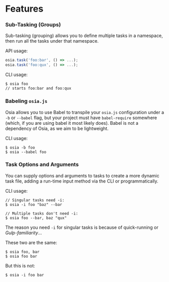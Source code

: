 # Features

### Sub-Tasking (Groups)
Sub-tasking (grouping) allows you to define multiple tasks in a namespace, then run all the tasks under that namespace.

API usage:
```javascript
osia.task('foo:bar', () => ...);
osia.task('foo:qux', () => ...);
```

CLI usage:
```
$ osia foo
// starts foo:bar and foo:qux
```

### Babeling `osia.js`
Osia allows you to use Babel to transpile your `osia.js` configuration under a `-b` or `--babel` flag, but your project must have `babel-require` somewhere (which, if you are using babel it most likely does).  Babel is not a dependency of Osia, as we aim to be lightweight.

CLI usage:
```
$ osia -b foo
$ osia --babel foo
```

### Task Options and Arguments
You can supply options and arguments to tasks to create a more dynamic task file, adding a run-time input method via the CLI or programmatically.

CLI usage:
```
// Singular tasks need -i:
$ osia -i foo "baz" --bar

// Multiple tasks don't need -i:
$ osia foo --bar, baz "qux"
```

The reason you need `-i` for singular tasks is because of quick-running or _Gulp-familiarity_...

These two are the same:
```
$ osia foo, bar
$ osia foo bar
```
But this is not:
```
$ osia -i foo bar
```
